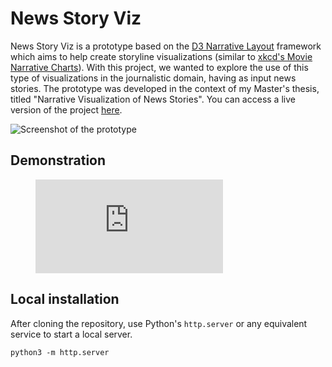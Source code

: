 # News Story Viz

News Story Viz is a prototype based on the [D3 Narrative Layout](https://github.com/abcnews/d3-layout-narrative) framework which aims to help create storyline visualizations (similar to [xkcd's Movie Narrative Charts](https://xkcd.com/657/)). With this project, we wanted to explore the use of this type of visualizations in the journalistic domain, having as input news stories. The prototype was developed in the context of my Master's thesis, titled "Narrative Visualization of News Stories". You can access a live version of the project [here](https://marianafcosta.github.io/news-story-viz/).

![Screenshot of the prototype](https://imgur.com/O6VzT7S.png)

## Demonstration

<!-- blank line -->
<figure class="video_container">
  <iframe src="https://www.youtube.com/embed/vpcV14YP7TY" frameborder="0" allowfullscreen="true"> </iframe>
</figure>
<!-- blank line -->

## Local installation

After cloning the repository, use Python's `http.server` or any equivalent service to start a local server. 

```
python3 -m http.server
```
